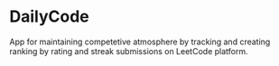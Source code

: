 # DailyCode
App for maintaining competetive atmosphere by tracking and creating ranking by rating and streak submissions on LeetCode platform. 
